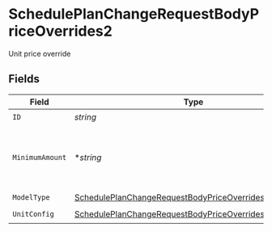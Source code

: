 # SchedulePlanChangeRequestBodyPriceOverrides2

Unit price override


## Fields

| Field                                                                                                                                       | Type                                                                                                                                        | Required                                                                                                                                    | Description                                                                                                                                 | Example                                                                                                                                     |
| ------------------------------------------------------------------------------------------------------------------------------------------- | ------------------------------------------------------------------------------------------------------------------------------------------- | ------------------------------------------------------------------------------------------------------------------------------------------- | ------------------------------------------------------------------------------------------------------------------------------------------- | ------------------------------------------------------------------------------------------------------------------------------------------- |
| `ID`                                                                                                                                        | *string*                                                                                                                                    | :heavy_check_mark:                                                                                                                          | N/A                                                                                                                                         |                                                                                                                                             |
| `MinimumAmount`                                                                                                                             | **string*                                                                                                                                   | :heavy_minus_sign:                                                                                                                          | The subscription's override minimum amount for this price.                                                                                  | 1.23                                                                                                                                        |
| `ModelType`                                                                                                                                 | [SchedulePlanChangeRequestBodyPriceOverrides2ModelType](../../models/operations/scheduleplanchangerequestbodypriceoverrides2modeltype.md)   | :heavy_check_mark:                                                                                                                          | N/A                                                                                                                                         | unit                                                                                                                                        |
| `UnitConfig`                                                                                                                                | [SchedulePlanChangeRequestBodyPriceOverrides2UnitConfig](../../models/operations/scheduleplanchangerequestbodypriceoverrides2unitconfig.md) | :heavy_check_mark:                                                                                                                          | N/A                                                                                                                                         |                                                                                                                                             |
